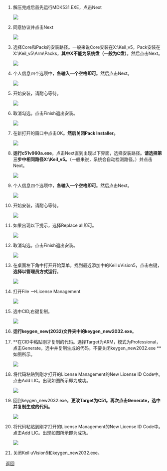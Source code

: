  1. 解压完成后首先运行MDK531.EXE，点击Next

    ![](https://raw.githubusercontent.com/BenjiaH/cloudimg/master/data/20200830201505.png)

2. 同意协议并点击Next

    ![](https://raw.githubusercontent.com/BenjiaH/cloudimg/master/data/20200830201624.png)

3. 选择Core和Pack的安装路径。一般来说Core安装在X:\Keil_v5，Pack安装在X:\Keil_v5\Arm\Packs，**其中X不能为系统盘（一般为C盘）**。然后点击Next。

    ![](https://raw.githubusercontent.com/BenjiaH/cloudimg/master/data/20200830202012.png)

4. 个人信息四个选项中，**各输入一个空格即可**。然后点击Next。

    ![](https://raw.githubusercontent.com/BenjiaH/cloudimg/master/data/20200830202320.png)

5. 开始安装，请耐心等待。

    ![](https://raw.githubusercontent.com/BenjiaH/cloudimg/master/data/20200830202419.png)
	
6. 取消勾选。点击Finish退出安装。

    ![](https://raw.githubusercontent.com/BenjiaH/cloudimg/master/data/20200830202608.png)
	
 7. 在新打开的窗口中点击OK。**然后关闭Pack Installer。**

    ![](https://raw.githubusercontent.com/BenjiaH/cloudimg/master/data/20200830203041.png)

 8. **运行c51v960a.exe**，点击Next直到出现以下界面，选择安装路径。**请选择第三步中相同路径X:\Keil_v5。**（一般来说，系统会自动检测路径。）并点击Next。

    ![](https://raw.githubusercontent.com/BenjiaH/cloudimg/master/data/20200830203457.png)

 9. 个人信息四个选项中，**各输入一个空格即可**。然后点击Next。

    ![](https://raw.githubusercontent.com/BenjiaH/cloudimg/master/data/20200830203837.png)

 10. 开始安装，请耐心等待。

     ![](https://raw.githubusercontent.com/BenjiaH/cloudimg/master/data/20200830203818.png)

 11. 如果出现以下提示，选择Replace all即可。

     ![](https://raw.githubusercontent.com/BenjiaH/cloudimg/master/data/20200830204037.png)

 12. 取消勾选。点击Finish退出安装。

     ![](https://raw.githubusercontent.com/BenjiaH/cloudimg/master/data/20200830204226.png)

 13. 在桌面左下角中打开开始菜单，找到最近添加中的Keil uVision5，点击右键，**选择以管理员方式运行**。

     ![](https://raw.githubusercontent.com/BenjiaH/cloudimg/master/data/20200830204507.png)

 14. 打开File -->License Management

     ![](https://raw.githubusercontent.com/BenjiaH/cloudimg/master/data/20200830205146.png)

 15. 选中CID,右键复制。

     ![](https://raw.githubusercontent.com/BenjiaH/cloudimg/master/data/20200830205307.png)

 16. **运行keygen_new(2032)文件夹中的keygen_new2032.exe**。

 17. **在CID中粘贴刚才复制的代码。选择Target为ARM，模式为Professional，点击Generate，选中并复制生成的代码。不要关闭keygen_new2032.exe **如图所示。

     ![](https://raw.githubusercontent.com/BenjiaH/cloudimg/master/data/2020-08-30_19-28.png)

 18. 将代码粘贴到刚才打开的License Management的New License ID Code中。点击Add LIC。出现如图所示即为成功。

     ![](https://raw.githubusercontent.com/BenjiaH/cloudimg/master/data/20200830210054.png)

 19. 回到keygen_new2032.exe。**更改Target为C51。再次点击Generate，选中并复制生成的代码。**

     ![](https://raw.githubusercontent.com/BenjiaH/cloudimg/master/data/20200830210330.png)

 20. 将代码粘贴到刚才打开的License Management的New License ID Code中。点击Add LIC。出现如图所示即为成功。

     ![](https://raw.githubusercontent.com/BenjiaH/cloudimg/master/data/20200830210417.png)

 21. 关闭Keil uVision5和keygen_new2032.exe。

[返回](README.md)